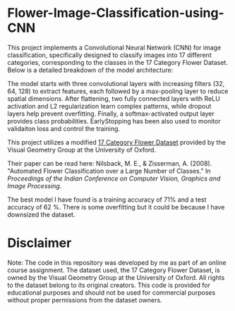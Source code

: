 # Flower-Image-Classification-using-CNN
This project implements a Convolutional Neural Network (CNN) for image classification, specifically designed to classify images into 17 different categories, corresponding to the classes in the 17 Category Flower Dataset. Below is a detailed breakdown of the model architecture:

The model starts with three convolutional layers with increasing filters (32, 64, 128) to extract features, each followed by a max-pooling layer to reduce spatial dimensions. After flattening, two fully connected layers with ReLU activation and L2 regularization learn complex patterns, while dropout layers help prevent overfitting. Finally, a softmax-activated output layer provides class probabilities. EarlyStopping has been also used to monitor validaiton loss and control the training.

This project utilizes a modified  [17 Category Flower Dataset](https://www.robots.ox.ac.uk/~vgg/data/flowers/17/index.html) provided by the Visual Geometry Group at the University of Oxford.

Their paper can be read here: Nilsback, M. E., & Zisserman, A. (2008). "Automated Flower Classification over a Large Number of Classes." In *Proceedings of the Indian Conference on Computer Vision, Graphics and Image Processing*.

The best model I have found is a training accuracy of 71% and a test accuracy of 62 %. There is some overfitting but it could be because I have downsized the dataset. 

# Disclaimer
Note: The code in this repository was developed by me as part of an online course assignment. The dataset used, the 17 Category Flower Dataset, is owned by the Visual Geometry Group at the University of Oxford. All rights to the dataset belong to its original creators. This code is provided for educational purposes and should not be used for commercial purposes without proper permissions from the dataset owners.
